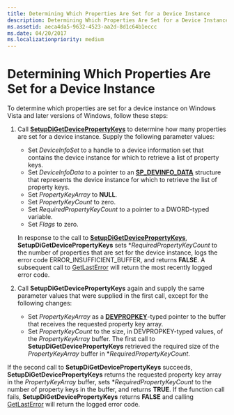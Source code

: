 ```yaml
---
title: Determining Which Properties Are Set for a Device Instance
description: Determining Which Properties Are Set for a Device Instance
ms.assetid: aeca4da5-9632-4523-aa2d-8d1c64b1eccc
ms.date: 04/20/2017
ms.localizationpriority: medium
---
```


# Determining Which Properties Are Set for a Device Instance


To determine which properties are set for a device instance on Windows Vista and later versions of Windows, follow these steps:

1.  Call [**SetupDiGetDevicePropertyKeys**](https://msdn.microsoft.com/library/windows/hardware/ff551965) to determine how many properties are set for a device instance. Supply the following parameter values:

    -   Set *DeviceInfoSet* to a handle to a device information set that contains the device instance for which to retrieve a list of property keys.
    -   Set *DeviceInfoData* to a pointer to an [**SP_DEVINFO_DATA**](https://msdn.microsoft.com/library/windows/hardware/ff552344) structure that represents the device instance for which to retrieve the list of property keys.
    -   Set *PropertyKeyArray* to **NULL**.
    -   Set *PropertyKeyCount* to zero.
    -   Set *RequiredPropertyKeyCount* to a pointer to a DWORD-typed variable.
    -   Set *Flags* to zero.

    In response to the call to [**SetupDiGetDevicePropertyKeys**](https://msdn.microsoft.com/library/windows/hardware/ff551965), **SetupDiGetDevicePropertyKeys** sets \**RequiredPropertyKeyCount* to the number of properties that are set for the device instance, logs the error code ERROR_INSUFFICIENT_BUFFER, and returns **FALSE**. A subsequent call to [GetLastError](http://go.microsoft.com/fwlink/p/?linkid=169416) will return the most recently logged error code.

2.  Call **SetupDiGetDevicePropertyKeys** again and supply the same parameter values that were supplied in the first call, except for the following changes:

    -   Set *PropertyKeyArray* as a [**DEVPROPKEY**](https://msdn.microsoft.com/library/windows/hardware/ff543544)-typed pointer to the buffer that receives the requested property key array.
    -   Set *PropertyKeyCount* to the size, in DEVPROPKEY-typed values, of the *PropertyKeyArray* buffer. The first call to **SetupDiGetDevicePropertyKeys** retrieved the required size of the *PropertyKeyArray* buffer in \**RequiredPropertyKeyCount*.

If the second call to **SetupDiGetDevicePropertyKeys** succeeds, **SetupDiGetDevicePropertyKeys** returns the requested property key array in the *PropertyKeyArray* buffer, sets \**RequiredPropertyKeyCount* to the number of property keys in the buffer, and returns **TRUE**. If the function call fails, **SetupDiGetDevicePropertyKeys** returns **FALSE** and calling [GetLastError](http://go.microsoft.com/fwlink/p/?linkid=74036) will return the logged error code.

 

 





